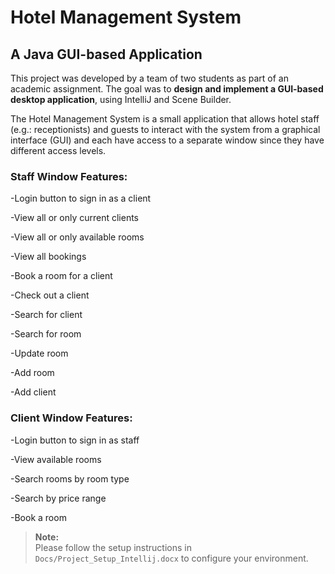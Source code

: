 # Hotel Management System

## A Java GUI-based Application

This project was developed by a team of two students as part of an academic assignment. The goal was to **design and implement a GUI-based desktop application**, using IntelliJ and Scene Builder.

The ​Ho​tel Management System is a small application that allows hotel staff (e.g.: receptionists) and guests to interact with the system from a graphical interface (GUI) and each have access to a separate window since they have different access levels.  

 
### Staff Window Features: 

-Login button to sign in as a client 

-View all or only current clients 

-View all or only available rooms  

-View all bookings 

-Book a room for a client 

-Check out a client 

-Search for client 

-Search for room 

-Update room 

-Add room 

-Add client  

### Client Window Features:

-Login button to sign in as staff 

-View available rooms 

-Search rooms by room type 

-Search by price range 
 
-Book a room 

> **Note:**  
> Please follow the setup instructions in `Docs/Project_Setup_Intellij.docx` to configure your environment.

 

